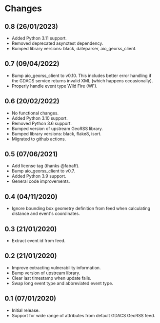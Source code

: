 # Changes

## 0.8 (26/01/2023)
* Added Python 3.11 support.
* Removed deprecated asynctest dependency.
* Bumped library versions: black, dateparser, aio_georss_client.

## 0.7 (09/04/2022)
* Bump aio_georss_client to v0.10.
  This includes better error handling if the GDACS service returns invalid XML (which happens occasionally).
* Properly handle event type Wild Fire (WF).

## 0.6 (20/02/2022)
* No functional changes.
* Added Python 3.10 support.
* Removed Python 3.6 support.
* Bumped version of upstream GeoRSS library.
* Bumped library versions: black, flake8, isort.
* Migrated to github actions.

## 0.5 (07/06/2021)
* Add license tag (thanks @fabaff).
* Bump aio_georss_client to v0.7.
* Added Python 3.9 support.
* General code improvements.

## 0.4 (04/11/2020)
* Ignore bounding box geometry definition from feed when calculating distance
  and event's coordinates.

## 0.3 (21/01/2020)
* Extract event id from feed.

## 0.2 (21/01/2020)
* Improve extracting vulnerability information.
* Bump version of upstream library.
* Clear last timestamp when update fails.
* Swap long event type and abbreviated event type.

## 0.1 (07/01/2020)
* Initial release.
* Support for wide range of attributes from default GDACS GeoRSS feed.
